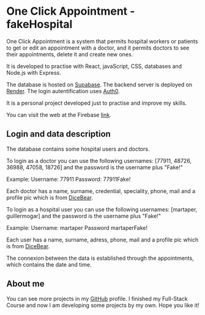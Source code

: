 # One Click Appointment - fakeHospital

One Click Appointment is a system that permits hospital workers or patients to get or edit an appointment with a doctor, and it permits doctors to see their appointments, delete it and create new ones.

It is developed to practise with React, javaScript, CSS, databases and Node.js with Express.

The database is hosted on [Supabase](https://supabase.com/).
The backend server is deployed on [Render](https://render.com/).
The login autentification uses [Auth0](https://auth0.com/).

It is a personal project developed just to practise and improve my skills.

You can visit the web at the Firebase [link](https://hospital-eb247.web.app).

## Login and data description

The database contains some hospital users and doctors.

To login as a doctor you can use the following usernames: [77911, 48726, 36988, 47058, 18726] and the password is the username plus "Fake!"

Example:
Username: 77911
Password: 77911Fake!

Each doctor has a name, surname, credential, speciality, phone, mail and a profile pic which is from [DiceBear](https://www.dicebear.com/).

To login as a hospital user you can use the following usernames: [martaper, guillermogar] and the password is the username plus "Fake!"

Example:
Username: martaper
Password martaperFake!

Each user has a name, surname, adress, phone, mail and a profile pic which is from [DiceBear](https://www.dicebear.com/).

The connexion between the data is established through the appointments, which contains the date and time.

## About me

You can see more projects in my [GitHub](https://github.com/alvarobcp) profile. I finished my Full-Stack Course and now I am developing some projects by my own. Hope you like it!
